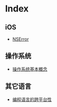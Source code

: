 # Index

## iOS

* [NSError](https://github.com/wangzz/Blog/blob/master/NSError.md)

## 操作系统

* [操作系统基本概念](https://github.com/wangzz/Blog/blob/master/%E6%93%8D%E4%BD%9C%E7%B3%BB%E7%BB%9F%E5%9F%BA%E6%9C%AC%E6%A6%82%E5%BF%B5.md)

## 其它语言

* [编程语言的跨平台性](https://github.com/wangzz/Blog/blob/master/%E7%BC%96%E7%A8%8B%E8%AF%AD%E8%A8%80%E7%9A%84%E8%B7%A8%E5%B9%B3%E5%8F%B0%E6%80%A7.md)
